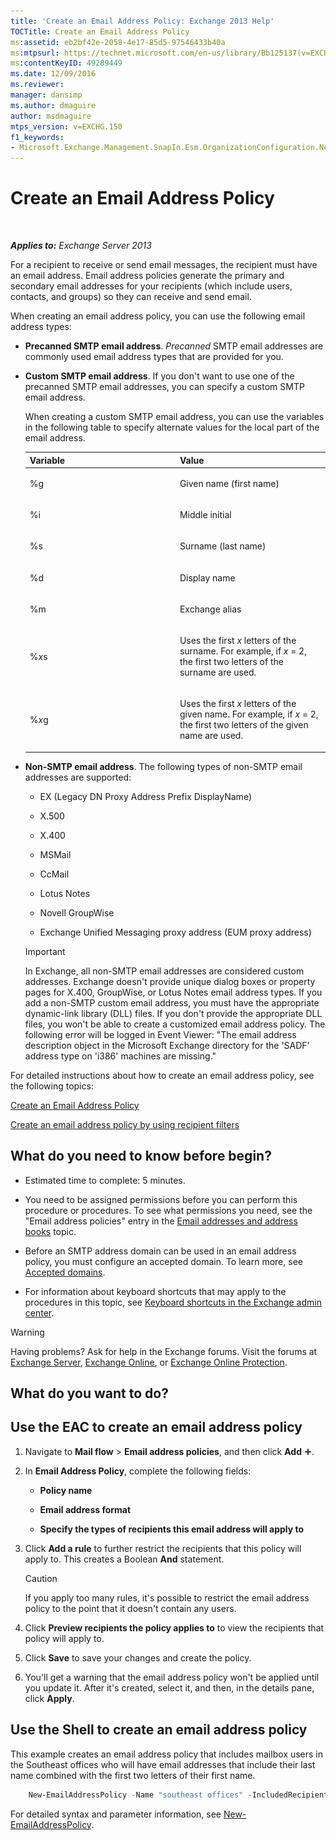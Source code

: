 ```yaml
---
title: 'Create an Email Address Policy: Exchange 2013 Help'
TOCTitle: Create an Email Address Policy
ms:assetid: eb2bf42e-2058-4e17-85d5-97546433b40a
ms:mtpsurl: https://technet.microsoft.com/en-us/library/Bb125137(v=EXCHG.150)
ms:contentKeyID: 49289449
ms.date: 12/09/2016
ms.reviewer: 
manager: dansimp
ms.author: dmaguire
author: msdmaguire
mtps_version: v=EXCHG.150
f1_keywords:
- Microsoft.Exchange.Management.SnapIn.Esm.OrganizationConfiguration.NewEmailAddressPolicyWizardForm.EmailAddressPolicyIntroductionPage
---
```


# Create an Email Address Policy

 

_**Applies to:** Exchange Server 2013_

For a recipient to receive or send email messages, the recipient must have an email address. Email address policies generate the primary and secondary email addresses for your recipients (which include users, contacts, and groups) so they can receive and send email.

When creating an email address policy, you can use the following email address types:

  - **Precanned SMTP email address**. *Precanned* SMTP email addresses are commonly used email address types that are provided for you.

  - **Custom SMTP email address**. If you don't want to use one of the precanned SMTP email addresses, you can specify a custom SMTP email address.

    When creating a custom SMTP email address, you can use the variables in the following table to specify alternate values for the local part of the email address.

    <table>
    <colgroup>
    <col style="width: 50%" />
    <col style="width: 50%" />
    </colgroup>
    <thead>
    <tr class="header">
    <th>Variable</th>
    <th>Value</th>
    </tr>
    </thead>
    <tbody>
    <tr class="odd">
    <td><p>%g</p></td>
    <td><p>Given name (first name)</p></td>
    </tr>
    <tr class="even">
    <td><p>%i</p></td>
    <td><p>Middle initial</p></td>
    </tr>
    <tr class="odd">
    <td><p>%s</p></td>
    <td><p>Surname (last name)</p></td>
    </tr>
    <tr class="even">
    <td><p>%d</p></td>
    <td><p>Display name</p></td>
    </tr>
    <tr class="odd">
    <td><p>%m</p></td>
    <td><p>Exchange alias</p></td>
    </tr>
    <tr class="even">
    <td><p>%<em>x</em>s</p></td>
    <td><p>Uses the first <em>x</em> letters of the surname. For example, if <em>x</em> = 2, the first two letters of the surname are used.</p></td>
    </tr>
    <tr class="odd">
    <td><p>%<em>x</em>g</p></td>
    <td><p>Uses the first <em>x</em> letters of the given name. For example, if <em>x</em> = 2, the first two letters of the given name are used.</p></td>
    </tr>
    </tbody>
    </table>

  - **Non-SMTP email address**. The following types of non-SMTP email addresses are supported:

      - EX (Legacy DN Proxy Address Prefix DisplayName)

      - X.500

      - X.400

      - MSMail

      - CcMail

      - Lotus Notes

      - Novell GroupWise

      - Exchange Unified Messaging proxy address (EUM proxy address)

    > [!IMPORTANT]
    > In Exchange, all non-SMTP email addresses are considered custom addresses. Exchange doesn't provide unique dialog boxes or property pages for X.400, GroupWise, or Lotus Notes email address types. If you add a non-SMTP custom email address, you must have the appropriate dynamic-link library (DLL) files. If you don't provide the appropriate DLL files, you won't be able to create a customized email address policy. The following error will be logged in Event Viewer: "The email address description object in the Microsoft Exchange directory for the 'SADF' address type on 'i386' machines are missing."

For detailed instructions about how to create an email address policy, see the following topics:

[Create an Email Address Policy](create-an-email-address-policy-exchange-2013-help.md)

[Create an email address policy by using recipient filters](create-an-email-address-policy-by-using-recipient-filters-exchange-2013-help.md)

## What do you need to know before begin?

  - Estimated time to complete: 5 minutes.

  - You need to be assigned permissions before you can perform this procedure or procedures. To see what permissions you need, see the "Email address policies" entry in the [Email addresses and address books](email-addresses-and-address-books-exchange-2013-help.md) topic.

  - Before an SMTP address domain can be used in an email address policy, you must configure an accepted domain. To learn more, see [Accepted domains](accepted-domains-exchange-2013-help.md).

  - For information about keyboard shortcuts that may apply to the procedures in this topic, see [Keyboard shortcuts in the Exchange admin center](keyboard-shortcuts-in-the-exchange-admin-center-2013-help.md).

> [!WARNING]
> Having problems? Ask for help in the Exchange forums. Visit the forums at <A href="https://go.microsoft.com/fwlink/p/?linkid=60612">Exchange Server</A>, <A href="https://go.microsoft.com/fwlink/p/?linkid=267542">Exchange Online</A>, or <A href="https://go.microsoft.com/fwlink/p/?linkid=285351">Exchange Online Protection</A>.

## What do you want to do?

## Use the EAC to create an email address policy

1. Navigate to **Mail flow** \> **Email address policies**, and then click **Add** ![Add Icon](images/JJ218640.c1e75329-d6d7-4073-a27d-498590bbb558(EXCHG.150).gif "Add Icon").

2. In **Email Address Policy**, complete the following fields:

      - **Policy name**

      - **Email address format**

      - **Specify the types of recipients this email address will apply to**

3. Click **Add a rule** to further restrict the recipients that this policy will apply to. This creates a Boolean **And** statement.

    > [!CAUTION]
    > If you apply too many rules, it's possible to restrict the email address policy to the point that it doesn't contain any users.

4. Click **Preview recipients the policy applies to** to view the recipients that policy will apply to.

5. Click **Save** to save your changes and create the policy.

6. You'll get a warning that the email address policy won't be applied until you update it. After it's created, select it, and then, in the details pane, click **Apply**.

## Use the Shell to create an email address policy

This example creates an email address policy that includes mailbox users in the Southeast offices who will have email addresses that include their last name combined with the first two letters of their first name.

```powershell
    New-EmailAddressPolicy -Name "southeast offices" -IncludedRecipients MailboxUsers -ConditionalStateorProvince "Georgia","Alabama","Louisiana" -EnabledEmailAddressTemplates "SMTP:%s%2g@southeast.contoso.com"
```

For detailed syntax and parameter information, see [New-EmailAddressPolicy](https://technet.microsoft.com/en-us/library/aa996800\(v=exchg.150\)).
